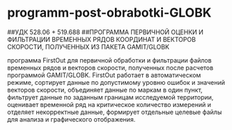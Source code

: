 # programm-post-obrabotki-GLOBK
##УДК 528.06 + 519.688 
##ПРОГРАММА ПЕРВИЧНОЙ ОЦЕНКИ И ФИЛЬТРАЦИИ ВРЕМЕННЫХ РЯДОВ КООРДИНАТ И ВЕКТОРОВ СКОРОСТИ, ПОЛУЧЕННЫХ ИЗ ПАКЕТА GAMIT/GLOBK

программа FirstOut для первичной обработки и фильтрации файлов временных рядов и векторов скорости, полученных после расчетов программой GAMIT/GLOBK. FirstOut работает в автоматическом режиме, сортирует данные по допустимому уровню ошибок и значений векторов скорости, объединяет данные по маркам в один пункт, фильтрует данные по заданным границам исследуемой территории, оценивает временной ряд на критическое количество измерений и отделяет некорректные данные, формирует отдельные целевые файлы для анализа и графического отображения. 
